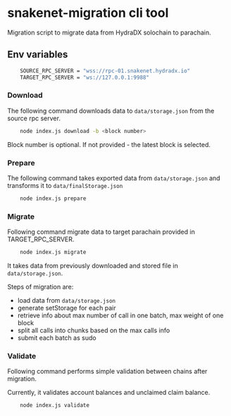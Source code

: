 

# snakenet-migration cli tool

Migration script to migrate data from HydraDX solochain to parachain. 

## Env variables

```bash
    SOURCE_RPC_SERVER = "wss://rpc-01.snakenet.hydradx.io"
    TARGET_RPC_SERVER = "ws://127.0.0.1:9988"
```

### Download

The following command downloads data to `data/storage.json` from the source rpc server.

```bash
    node index.js download -b <block number>
```

Block number is optional. If not provided - the latest block is selected.


### Prepare

The following command takes exported data from `data/storage.json` and transforms it to `data/finalStorage.json`

```bash
    node index.js prepare
```


### Migrate

Following command migrate data to target parachain provided in TARGET_RPC_SERVER.

```bash
    node index.js migrate
```

It takes data from previously downloaded and stored file in `data/storage.json`.

Steps of migration are:
 - load data from `data/storage.json`
 - generate setStorage for each pair
 - retrieve info about max number of call in one batch, max weight of one block
 - split all calls into chunks based on the max calls info
 - submit each batch as sudo


### Validate

Following command performs simple validation between chains after migration.

Currently, it validates account balances and unclaimed claim balance.

```bash
    node index.js validate
```